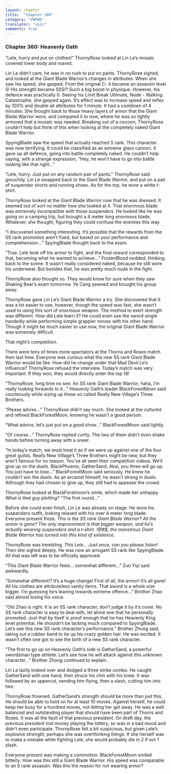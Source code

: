 ```yaml
---
layout: chapter
title:  "Chapter 360"
category: "VWPWE"
translator: "syzc"
comments: true
---
```


### Chapter 360: Heavenly Oath

“Lele, hurry and put on clothes!” ThornyRose looked at Lin Le’s mosaic covered lower body and roared.

Lin Le didn’t care, he was in no rush to put on pants. ThornyRose sighed, and looked at the Giant Blade Warrior’s changes in attributes. When she saw his speed, she gasped. From the original C- it became an assassin level S! His strength became SSS!? Such a big boost in physique. However, his defence was practically 0. Seeing his Limit Break Ultimate, Nude - Walking Catastrophe, she gasped again. It’s effect was to increase speed and reflex by 100% and double all attributes for 1 minute. It had a cooldown of 4 minutes. She thought back to those heavy layers of armor that the Giant Blade Warrior wore, and compared it to now, where he was so lightly armored that a mosaic was needed. Breaking out of a cocoon; ThornyRose couldn’t help but think of this when looking at the completely naked Giant Blade Warrior.

SpyingBlade saw the speed that actually reached S rank. This character was now terrifying. It could be classified as an extreme glass cannon. It gave up all defence, going into battle completely naked. He couldn’t help saying, with a strange expression, “Hey, he won’t have to go into battle looking like that right...”

“Lele, hurry. Just put on any random pair of pants.” ThornyRose said grouchily. Lin Le swapped back to the Giant Blade Warrior, and put on a pair of suspender shorts and running shoes. As for the top, he wore a white t-shirt.

ThornyRose looked at the Giant Blade Warrior now that he was dressed. It seemed out of sort no matter how she looked at it. That enormous blade was extremely incompatible with those suspenders. He looked like he was going on a camping trip, but brought a 4 meter long enormous blade. *Whatever,* she thought, figuring they could confuse the enemies this way.

“I discovered something interesting. It’s possible that the rewards from the SS rank promotion aren’t fixed, but based on your performance and comprehension...” SpyingBlade thought back to the exam.

“True. Lele took off his armor to fight, and the final reward corresponded to that, becoming what he wanted to achieve...” FrozenBlood nodded, thinking back to the scene. It wasn’t really considered naked, because he still wore his underwear. But besides that, he was pretty much nude in the fight.

ThornyRose also thought so. They would know for sure when they saw Shaking Bear’s exam tomorrow. Ye Cang yawned and brought his group away.

ThornyRose gave Lin Le’s Giant Blade Warrior a try. She discovered that it was a lot easier to use, however, though the speed was fast, she wasn’t used to using this sort of enormous weapon. The method to exert strength was different. How did Lele learn it? He could even use the sword single handedly while performing simple grappler moves with his other hand. Though it might be much easier to use now, the original Giant Blade Warrior was extremely difficult.

That night’s competition.

There were tens of times more spectators at the Thorns and Roses match then last time. Everyone was curious what the new SS rank Giant Blade Warrior would be like. How did he change under that Mad Devil Le’s influence? ThornyRose refused the interview. Today’s match was very important. If they won, they would directly enter the top 16!

“ThornyRose, long time no see. An SS rank Giant Blade Warrior, haha, I’m really looking forwards to it...” Heavenly Oath’s leader BlackForestMoon said courteously while sizing up these so called Really New Village’s Three Brothers.

“Please advise...” ThornyRose didn’t say much. She looked at the cultured and refined BlackForestMoon, knowing he wasn’t a good person.

“What advice, let’s just put on a good show...” BlackForestMoon said lightly.

“Of course...” ThornyRose replied curtly. The two of them didn’t even shake hands before turning away with a sneer.

“In today’s match, we must treat it as if we were up against one of the four great guilds. Really New Village’s Three Brothers might be new, but they aren’t famous for no reason. You’ve all seen their competition videos. We’ll give up on the duels. BlackPhoenix, GatherSand, Akai, you three will go up. You just have to lose...” BlackForestMoon said seriously. He knew he couldn’t win the duels. As an arcanist himself, he wasn’t strong in duels. Although they had chosen to give up, they still had to appease the crowd.

ThornyRose looked at BlackForstmoon’s smile, which made her unhappy. *What is that guy plotting?* “The first round...”

Before she could even finish, Lin Le was already on stage. He wore his suspenders outfit, looking relaxed with his over 4 meter long blade. Everyone present froze. *This is the SS rank Giant Blade Warrior? All the armor is gone? The only improvement is that bigger weapon, and he’s actually wearing suspenders and a t-shirt. !@#$, the monstrous Giant Blade Warrior has turned into this kind of existence.*

ThornyRose was trembling. *This Lele… Just once, can you please listen!* Then she sighed deeply. He was now an arrogant SS rank like SpyingBlade. All that was left was to be officially approved.

“This Giant Blade Warrior feels… somewhat different...” Zuo Yiyi said awkwardly. 

“Somewhat different!? It’s a huge change! First of all, the armor! It’s all gone! All his clothes are attributeless vanity items. That sword is a whole size bigger. I’m guessing he’s leaning towards extreme offence...” Brother Zhao said almost losing his voice.

“Old Zhao is right. It is an SS rank character, don’t judge it by it’s cover. No SS rank character is easy to deal with, let alone one that he personally promoted. Just that by itself is proof enough that he has Heavenly King level potential. He shouldn’t be lacking much compared to SpyingBlade. Let’s see this new SS rank character’s performance.” Brother Zhong said, taking out a rubber band to tie up his crazy golden hair. He was excited. It wasn’t often one got to see the birth of a new SS rank character.

“The first to go up on Heavenly Oath’s side is GatherSand, a powerful swordsman type athlete. Let’s see how he will attack against this unknown character...” Brother Zhong continued to explain.

Lin Le lazily looked over and dodged a three strike combo. He caught GatherSand with one hand, then struck his chin with his knee. It was followed by an uppercut, sending him flying, then a slash, cutting him into two.

ThornyRose frowned. GatherSand’s strength should be more than just this. He should be able to hold on for at least 10 moves. Against herself, he could keep her busy for a hundred moves, not letting her get away. He was a well balanced and outstanding player that should have been part of Thorns and Roses. It was all the fault of that previous president. On draft day, the previous president lost money playing the lottery, so was in a bad mood and didn’t even participate. ThornyRose felt a bit suspicious, but given Lele’s explosive strength, perhaps she was overthinking things. If she herself was to make a mistake while fighting Lele, she would probably die in 2 if not 1 slash.

Everyone present was making a commotion. BlackForestMoon smiled bitterly. How was this still a Giant Blade Warrior. His speed was comparable to an S rank assassin. Was this the reason for not wearing armor?
